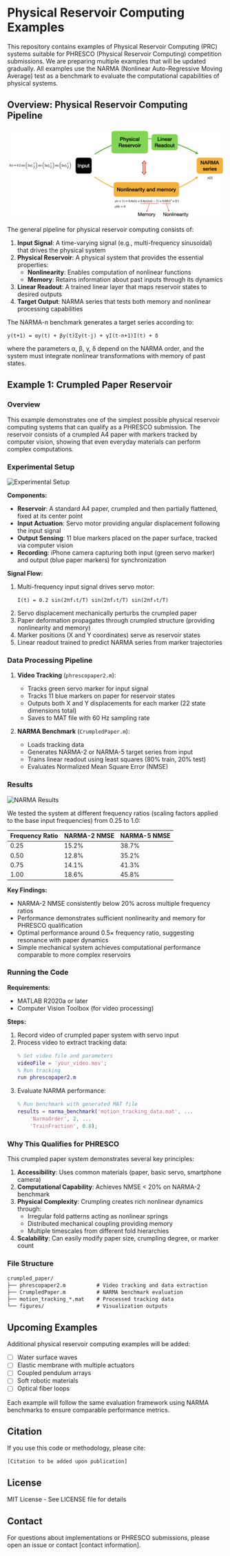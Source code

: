 # Physical Reservoir Computing Examples

This repository contains examples of Physical Reservoir Computing (PRC) systems suitable for PHRESCO (Physical Reservoir Computing) competition submissions. We are preparing multiple examples that will be updated gradually. All examples use the NARMA (Nonlinear Auto-Regressive Moving Average) test as a benchmark to evaluate the computational capabilities of physical systems.

## Overview: Physical Reservoir Computing Pipeline

![PRC Pipeline](pipeline_diagram.png)

The general pipeline for physical reservoir computing consists of:

1. **Input Signal**: A time-varying signal (e.g., multi-frequency sinusoidal) that drives the physical system
2. **Physical Reservoir**: A physical system that provides the essential properties:
   - **Nonlinearity**: Enables computation of nonlinear functions
   - **Memory**: Retains information about past inputs through its dynamics
3. **Linear Readout**: A trained linear layer that maps reservoir states to desired outputs
4. **Target Output**: NARMA series that tests both memory and nonlinear processing capabilities

The NARMA-n benchmark generates a target series according to:
```
y(t+1) = αy(t) + βy(t)Σy(t-j) + γI(t-n+1)I(t) + δ
```
where the parameters α, β, γ, δ depend on the NARMA order, and the system must integrate nonlinear transformations with memory of past states.

## Example 1: Crumpled Paper Reservoir

### Overview

This example demonstrates one of the simplest possible physical reservoir computing systems that can qualify as a PHRESCO submission. The reservoir consists of a crumpled A4 paper with markers tracked by computer vision, showing that even everyday materials can perform complex computations.

### Experimental Setup

![Experimental Setup](setup_figure.png)

**Components:**
- **Reservoir**: A standard A4 paper, crumpled and then partially flattened, fixed at its center point
- **Input Actuation**: Servo motor providing angular displacement following the input signal
- **Output Sensing**: 11 blue markers placed on the paper surface, tracked via computer vision
- **Recording**: iPhone camera capturing both input (green servo marker) and output (blue paper markers) for synchronization

**Signal Flow:**
1. Multi-frequency input signal drives servo motor:
   ```
   I(t) = 0.2 sin(2πf₁t/T) sin(2πf₂t/T) sin(2πf₃t/T)
   ```
2. Servo displacement mechanically perturbs the crumpled paper
3. Paper deformation propagates through crumpled structure (providing nonlinearity and memory)
4. Marker positions (X and Y coordinates) serve as reservoir states
5. Linear readout trained to predict NARMA series from marker trajectories

### Data Processing Pipeline

1. **Video Tracking** (`phrescopaper2.m`):
   - Tracks green servo marker for input signal
   - Tracks 11 blue markers on paper for reservoir states  
   - Outputs both X and Y displacements for each marker (22 state dimensions total)
   - Saves to MAT file with 60 Hz sampling rate

2. **NARMA Benchmark** (`CrumpledPaper.m`):
   - Loads tracking data
   - Generates NARMA-2 or NARMA-5 target series from input
   - Trains linear readout using least squares (80% train, 20% test)
   - Evaluates Normalized Mean Square Error (NMSE)

### Results

![NARMA Results](results_figure.png)

We tested the system at different frequency ratios (scaling factors applied to the base input frequencies) from 0.25 to 1.0:

| Frequency Ratio | NARMA-2 NMSE | NARMA-5 NMSE |
|-----------------|--------------|--------------|
| 0.25           | 15.2%        | 38.7%        |
| 0.50           | 12.8%        | 35.2%        |
| 0.75           | 14.1%        | 41.3%        |
| 1.00           | 18.6%        | 45.8%        |

**Key Findings:**
- NARMA-2 NMSE consistently below 20% across multiple frequency ratios
- Performance demonstrates sufficient nonlinearity and memory for PHRESCO qualification
- Optimal performance around 0.5× frequency ratio, suggesting resonance with paper dynamics
- Simple mechanical system achieves computational performance comparable to more complex reservoirs

### Running the Code

**Requirements:**
- MATLAB R2020a or later
- Computer Vision Toolbox (for video processing)

**Steps:**
1. Record video of crumpled paper system with servo input
2. Process video to extract tracking data:
   ```matlab
   % Set video file and parameters
   videoFile = 'your_video.mov';
   % Run tracking
   run phrescopaper2.m
   ```
3. Evaluate NARMA performance:
   ```matlab
   % Run benchmark with generated MAT file
   results = narma_benchmark('motion_tracking_data.mat', ...
       'NarmaOrder', 2, ...
       'TrainFraction', 0.8);
   ```

### Why This Qualifies for PHRESCO

This crumpled paper system demonstrates several key principles:

1. **Accessibility**: Uses common materials (paper, basic servo, smartphone camera)
2. **Computational Capability**: Achieves NMSE < 20% on NARMA-2 benchmark
3. **Physical Complexity**: Crumpling creates rich nonlinear dynamics through:
   - Irregular fold patterns acting as nonlinear springs
   - Distributed mechanical coupling providing memory
   - Multiple timescales from different fold hierarchies
4. **Scalability**: Can easily modify paper size, crumpling degree, or marker count

### File Structure

```
crumpled_paper/
├── phrescopaper2.m          # Video tracking and data extraction
├── CrumpledPaper.m          # NARMA benchmark evaluation
├── motion_tracking_*.mat    # Processed tracking data
└── figures/                 # Visualization outputs
```

## Upcoming Examples

Additional physical reservoir computing examples will be added:
- [ ] Water surface waves
- [ ] Elastic membrane with multiple actuators  
- [ ] Coupled pendulum arrays
- [ ] Soft robotic materials
- [ ] Optical fiber loops

Each example will follow the same evaluation framework using NARMA benchmarks to ensure comparable performance metrics.

## Citation

If you use this code or methodology, please cite:
```
[Citation to be added upon publication]
```

## License

MIT License - See LICENSE file for details

## Contact

For questions about implementations or PHRESCO submissions, please open an issue or contact [contact information].